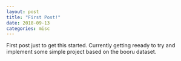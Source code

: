 ```yaml
---
layout: post
title: "First Post!"
date: 2018-09-13
categories: misc
---
```


First post just to get this started. Currently getting reeady to try and implement some simple project based on the booru dataset. 